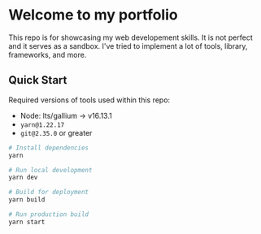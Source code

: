 # Welcome to my portfolio

This repo is for showcasing my web developement skills. It is not perfect and it serves as a sandbox. I've tried to implement a lot of tools, library, frameworks, and more.

## Quick Start

Required versions of tools used within this repo:

- Node: lts/gallium -> v16.13.1
- `yarn@1.22.17`
- `git@2.35.0` or greater

```sh
# Install dependencies
yarn

# Run local development
yarn dev

# Build for deployment
yarn build

# Run production build
yarn start
```
